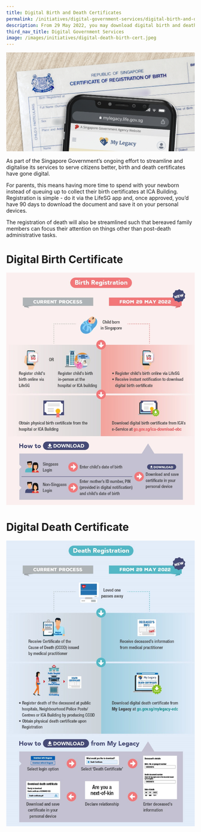 ```yaml
---
title: Digital Birth and Death Certificates
permalink: /initiatives/digital-government-services/digital-birth-and-death-certs/
description: From 29 May 2022, you may download digital birth and death certificates.
third_nav_title: Digital Government Services
image: /images/initiatives/digital-death-birth-cert.jpeg
---
```

![](/images/initiatives/digital-death-birth-cert.jpeg)

As part of the Singapore Government’s ongoing effort to streamline and digitalise its services to serve citizens better, birth and death certificates have gone digital.

For parents, this means having more time to spend with your newborn instead of queuing up to collect their birth certificates at ICA Building. Registration is simple - do it via the LifeSG app and, once approved, you’d have 90 days to download the document and save it on your personal devices.

The registration of death will also be streamlined such that bereaved family members can focus their attention on things other than post-death administrative tasks.

# Digital Birth Certificate

![Birth Registration Process](/images/initiatives/birth-registration-process.jpg)

# Digital Death Certificate

![Death Registration Process](/images/initiatives/death-registration-process.jpg)
